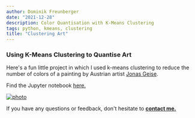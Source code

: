 ```yaml
---
author: Dominik Freunberger
date: "2021-12-28"
description: Color Quantisation with K-Means Clustering
tags: python, kmeans, clustering
title: "Clustering Art"
---
```


### Using K-Means Clustering to Quantise Art

Here's a fun little project in which I used k-means clustering to reduce the number of colors of a painting by Austrian artist [Jonas Geise](https://www.galerievonier.com/artists/jonas-geise/).

Find the Jupyter notebook [here.](https://github.com/dmnkfr/art_cluster/blob/main/art_cluster.ipynb)

[![photo](/projects/images/jonas_quantised.jpg)](https://github.com/dmnkfr/art_cluster/blob/main/art_cluster.ipynb)

If you have any questions or feedback, don't hesitate to [__contact me.__](https://dmnkfr.netlify.app/)